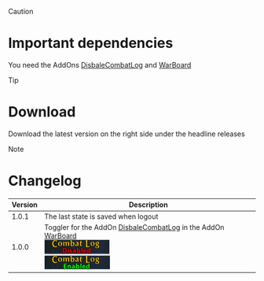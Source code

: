 > [!CAUTION]
> # Important dependencies
> You need the AddOns [DisbaleCombatLog](https://github.com/Makume/ReturnOfReckoning-AddOns/tree/main/DisableCombatLog) and [WarBoard](https://tools.idrinth.de/addons/warboard/)

> [!TIP]
> # Download
> Download the latest version on the right side under the headline releases

> [!NOTE]
> # Changelog
> 
> | Version  | Description |
> | ------------- | ------------- |
> | 1.0.1  | The last state is saved when logout |
> | 1.0.0  | Toggler for the AddOn [DisbaleCombatLog](https://github.com/Makume/ReturnOfReckoning-AddOns/tree/main/DisableCombatLog) in the AddOn [WarBoard](https://tools.idrinth.de/addons/warboard/) <br> ![](https://github.com/Makume/ReturnOfReckoning-AddOns/blob/main/WarBoard_TogglerDisableCombatLog/(Images)/Disabled.png) <br>![](https://github.com/Makume/ReturnOfReckoning-AddOns/blob/main/WarBoard_TogglerDisableCombatLog/(Images)/Enabled.png)|
